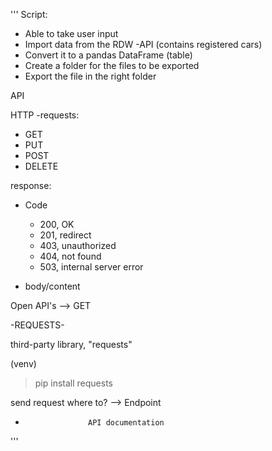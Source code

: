 '''
Script:

- Able to take user input
- Import data from the RDW -API (contains registered cars)
- Convert it to a pandas DataFrame (table)
- Create a folder for the files to be exported
- Export the file in the right folder

API 

HTTP -requests:

- GET
- PUT
- POST
- DELETE

response:
- Code
    - 200, OK
    - 201, redirect
    - 403, unauthorized
    - 404, not found
    - 503, internal server error
    
- body/content

Open API's --> GET

-REQUESTS-

third-party library, "requests"

(venv)
> pip install requests 

send request
where to? --> Endpoint
-                   API documentation

'''

